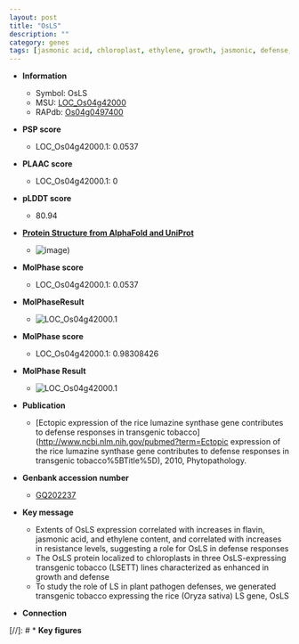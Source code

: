 ```yaml
---
layout: post
title: "OsLS"
description: ""
category: genes
tags: [jasmonic acid, chloroplast, ethylene, growth, jasmonic, defense, defense response]
---
```


* **Information**  
    + Symbol: OsLS  
    + MSU: [LOC_Os04g42000](http://rice.plantbiology.msu.edu/cgi-bin/ORF_infopage.cgi?orf=LOC_Os04g42000)  
    + RAPdb: [Os04g0497400](http://rapdb.dna.affrc.go.jp/viewer/gbrowse_details/irgsp1?name=Os04g0497400)  

* **PSP score**  
    + LOC_Os04g42000.1: 0.0537 

* **PLAAC score**  
    + LOC_Os04g42000.1: 0 

* **pLDDT score**
    + 80.94

* **[Protein Structure from AlphaFold and UniProt](https://www.uniprot.org/uniprotkb/Q7XUK6/entry#structure)**
    + ![image](https://ricepsp.github.io/images/Q7/AF-Q7XUK6-F1.png))

* **MolPhase score**
    + LOC_Os04g42000.1: 0.0537

* **MolPhaseResult**
    + ![LOC_Os04g42000.1](https://ricepsp.github.io/pictures/LOC_Os04g/LOC_Os04g42000.1.png)

* **MolPhase score**
    + LOC_Os04g42000.1: 0.98308426

* **MolPhase Result**
    + ![LOC_Os04g42000.1](https://304243504.github.io/Pictures/LOC_Os04g/LOC_Os04g42000.1.png)

* **Publication**  
    + [Ectopic expression of the rice lumazine synthase gene contributes to defense responses in transgenic tobacco](http://www.ncbi.nlm.nih.gov/pubmed?term=Ectopic expression of the rice lumazine synthase gene contributes to defense responses in transgenic tobacco%5BTitle%5D), 2010, Phytopathology.

* **Genbank accession number**  
    + [GQ202237](http://www.ncbi.nlm.nih.gov/nuccore/GQ202237)

* **Key message**  
    + Extents of OsLS expression correlated with increases in flavin, jasmonic acid, and ethylene content, and correlated with increases in resistance levels, suggesting a role for OsLS in defense responses
    + The OsLS protein localized to chloroplasts in three OsLS-expressing transgenic tobacco (LSETT) lines characterized as enhanced in growth and defense
    + To study the role of LS in plant pathogen defenses, we generated transgenic tobacco expressing the rice (Oryza sativa) LS gene, OsLS

* **Connection**  

[//]: # * **Key figures**  


